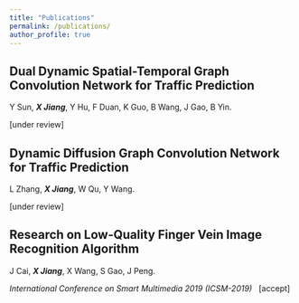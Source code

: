 ```yaml
---
title: "Publications"
permalink: /publications/
author_profile: true
---
```


## **Dual Dynamic Spatial-Temporal Graph Convolution Network for Traffic Prediction**

Y Sun, _**X Jiang**_, Y Hu, F Duan, K Guo, B Wang, J Gao, B Yin.

<!-- _IEEE Transactions on Intelligent Transportation Systems  (IEEE TITS)_ &nbsp; \-->[under review]


## **Dynamic Diffusion Graph Convolution Network for Traffic Prediction**

L Zhang, _**X Jiang**_, W Qu, Y Wang.

<!-- _The 30th ACM International Conference on Information and Knowledge Management  (CIKM-2021)_ &nbsp; \-->[under review] 


## **Research on Low-Quality Finger Vein Image Recognition Algorithm**

J Cai, _**X Jiang**_, X Wang, S Gao, J Peng.

_International Conference on Smart Multimedia 2019  (ICSM-2019)_ &nbsp; \[accept]

